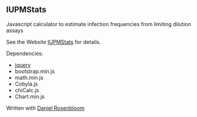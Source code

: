 ## IUPMStats
Javascript calculator to estimate infection frequencies from limiting dilution assays

See the Website [IUPMStats](http://silicianolab.johnshopkins.edu) for details.

Dependencies:

- [jquery](http://code.jquery.com/jquery-latest.min.js)
- bootstrap.min.js
- math.min.js
- Cobyla.js
- chiCalc.js
- Chart.min.js

Written with [Daniel Rosenbloom](http://www.danielrosenbloom.com/)
